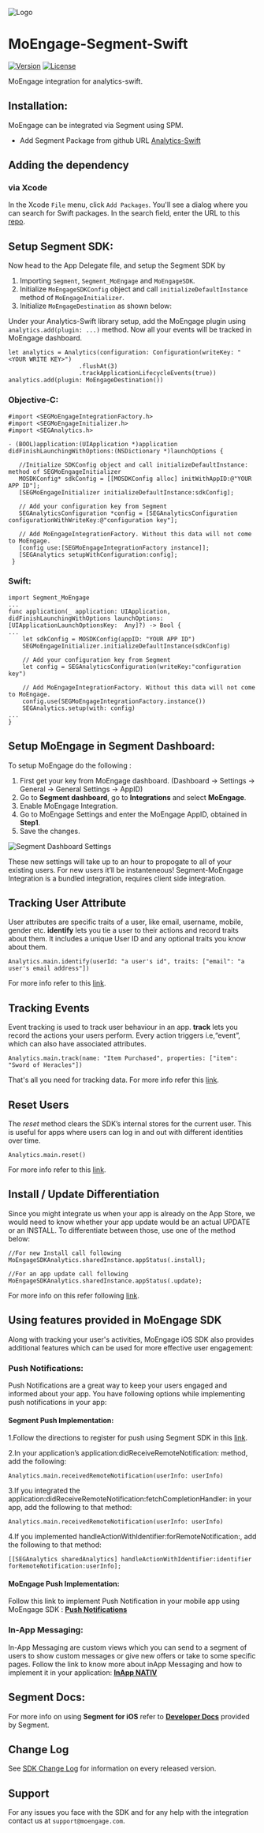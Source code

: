 ![Logo](https://github.com/moengage/MoEngage-Segment-iOS/blob/master/Images/moe_logo_blue.png)
# MoEngage-Segment-Swift

[![Version](https://img.shields.io/cocoapods/v/Segment-MoEngage.svg?style=flat)](http://cocoapods.org/pods/Segment-MoEngage)
[![License](https://img.shields.io/cocoapods/l/Segment-MoEngage.svg?style=flat)](http://cocoapods.org/pods/Segment-MoEngage)


MoEngage integration for analytics-swift.

## Installation:

MoEngage can be integrated via Segment using SPM. 
  * Add Segment Package from github URL [Analytics-Swift](https://github.com/segmentio/analytics-swift)

 ## Adding the dependency

### via Xcode
In the Xcode `File` menu, click `Add Packages`.  You'll see a dialog where you can search for Swift packages.  In the search field, enter the URL to this [repo](https://github.com/moengage/MoEngage-Segment-Swift.git).

## Setup Segment SDK:

Now head to the App Delegate file, and setup the Segment SDK by
1. Importing `Segment`, `Segment_MoEngage` and `MoEngageSDK`.
2. Initialize `MoEngageSDKConfig` object and call `initializeDefaultInstance` method of `MoEngageInitializer`.
3. Initialize `MoEngageDestination` as shown below:

Under your Analytics-Swift library setup, add the MoEngage plugin using `analytics.add(plugin: ...)` method. Now all your events will be tracked in MoEngage dashboard.

```
let analytics = Analytics(configuration: Configuration(writeKey: "<YOUR WRITE KEY>")
                    .flushAt(3)
                    .trackApplicationLifecycleEvents(true))
analytics.add(plugin: MoEngageDestination())
```

### Objective-C:

 ```
 #import <SEGMoEngageIntegrationFactory.h>
 #import <SEGMoEngageInitializer.h>
 #import <SEGAnalytics.h>

 - (BOOL)application:(UIApplication *)application didFinishLaunchingWithOptions:(NSDictionary *)launchOptions {

    //Initialize SDKConfig object and call initializeDefaultInstance: method of SEGMoEngageInitializer
    MOSDKConfig* sdkConfig = [[MOSDKConfig alloc] initWithAppID:@"YOUR APP ID"];
    [SEGMoEngageInitializer initializeDefaultInstance:sdkConfig];
    
    // Add your configuration key from Segment
    SEGAnalyticsConfiguration *config = [SEGAnalyticsConfiguration configurationWithWriteKey:@"configuration key"];

    // Add MoEngageIntegrationFactory. Without this data will not come to MoEngage.
    [config use:[SEGMoEngageIntegrationFactory instance]];
    [SEGAnalytics setupWithConfiguration:config];
  }
  ```
 
 
### Swift:

 ```
 import Segment_MoEngage
 ...
 func application(_ application: UIApplication, didFinishLaunchingWithOptions launchOptions: [UIApplicationLaunchOptionsKey:  Any]?) -> Bool {
 ...
     let sdkConfig = MOSDKConfig(appID: "YOUR APP ID")
     SEGMoEngageInitializer.initializeDefaultInstance(sdkConfig)
     
     // Add your configuration key from Segment
     let config = SEGAnalyticsConfiguration(writeKey:"configuration key")
  
     // Add MoEngageIntegrationFactory. Without this data will not come to MoEngage.
     config.use(SEGMoEngageIntegrationFactory.instance())
     SEGAnalytics.setup(with: config)
 ...
 }
 ```

## Setup MoEngage in Segment Dashboard:

To setup MoEngage do the following : 
  1. First get your key from MoEngage dashboard. (Dashboard -> Settings -> General -> General Settings -> AppID)
  2. Go to **Segment dashboard**, go to **Integrations** and select **MoEngage**. 
  3. Enable MoEngage Integration.
  4. Go to MoEngage Settings and enter the MoEngage AppID, obtained in **Step1**.
  5. Save the changes.
  
  ![Segment Dashboard Settings](https://user-images.githubusercontent.com/15011722/31998605-085158de-b9ae-11e7-9729-c637b6bbc083.png)
  
These new settings will take up to an hour to propogate to all of your existing users. For new users it’ll be instanteneous! Segment-MoEngage Integration is a bundled integration, requires client side integration.

## Tracking User Attribute

User attributes are specific traits of a user, like email, username, mobile, gender etc. **identify** lets you tie a user to their actions and record traits about them. It includes a unique User ID and any optional traits you know about them.

 ```Analytics.main.identify(userId: "a user's id", traits: ["email": "a user's email address"])```

For more info refer to this [link](https://segment.com/docs/sources/mobile/ios/#identify).

## Tracking Events

Event tracking is used to track user behaviour in an app. **track** lets you record the actions your users perform. Every action triggers i.e,“event”, which can also have associated attributes.

 ```Analytics.main.track(name: "Item Purchased", properties: ["item": "Sword of Heracles"])```

That's all you need for tracking data. For more info refer this [link](https://segment.com/docs/sources/mobile/ios/#track).

## Reset Users

The *reset* method clears the SDK’s internal stores for the current user. This is useful for apps where users can log in and out with different identities over time.

 ```Analytics.main.reset()```

For more info refer to this [link](https://segment.com/docs/sources/mobile/ios/#reset).

## Install / Update Differentiation 

Since you might integrate us when your app is already on the App Store, we would need to know whether your app update would be an actual UPDATE or an INSTALL.
To differentiate between those, use one of the method below:

 ```
 //For new Install call following
 MoEngageSDKAnalytics.sharedInstance.appStatus(.install);

 //For an app update call following
 MoEngageSDKAnalytics.sharedInstance.appStatus(.update);
 ```

For more info on this refer following [link](https://developers.moengage.com/hc/en-us/articles/4403910297620).

## Using features provided in MoEngage SDK

Along with tracking your user's activities, MoEngage iOS SDK also provides additional features which can be used for more effective user engagement:

### Push Notifications:
Push Notifications are a great way to keep your users engaged and informed about your app. You have following options while implementing push notifications in your app:

#### Segment Push Implementation:

1.Follow the directions to register for push using Segment SDK in this [link](https://segment.com/docs/libraries/ios/#how-do-i-use-push-notifications-).

2.In your application’s application:didReceiveRemoteNotification: method, add the following:

 ```Analytics.main.receivedRemoteNotification(userInfo: userInfo)```

3.If you integrated the application:didReceiveRemoteNotification:fetchCompletionHandler: in your app, add the following to that method:
 
 ```Analytics.main.receivedRemoteNotification(userInfo: userInfo)```

4.If you implemented handleActionWithIdentifier:forRemoteNotification:, add the following to that method:

 ```[[SEGAnalytics sharedAnalytics] handleActionWithIdentifier:identifier forRemoteNotification:userInfo];```
 
#### MoEngage Push Implementation:
 Follow this link to implement Push Notification in your mobile app using MoEngage SDK : 
 [**Push Notifications**](https://developers.moengage.com/hc/en-us/articles/4403943988756)


### In-App Messaging:

In-App Messaging are custom views which you can send to a segment of users to show custom messages or give new offers or take to some specific pages. Follow the link to know more about  inApp Messaging and how to implement it in your application: 
[**InApp NATIV**](https://developers.moengage.com/hc/en-us/articles/4404155127828-In-App-Nativ)

## Segment Docs:
For more info on using **Segment for iOS** refer to [**Developer Docs**](https://segment.com/docs/sources/mobile/ios/) provided by Segment.
  
## Change Log
See [SDK Change Log](https://github.com/moengage/MoEngage-Segment-iOS/blob/master/CHANGELOG.md) for information on every released version.

## Support
For any issues you face with the SDK and for any help with the integration contact us at `support@moengage.com`.
